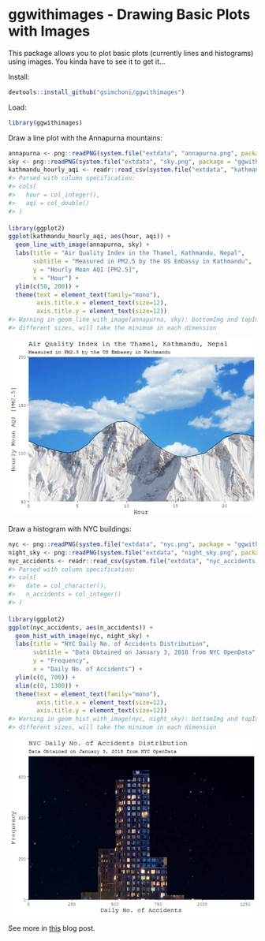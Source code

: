 <!-- README.md is generated from README.Rmd. Please edit that file -->
ggwithimages - Drawing Basic Plots with Images
==============================================

This package allows you to plot basic plots (currently lines and histograms) using images. You kinda have to see it to get it...

Install:

``` r
devtools::install_github("gsimchoni/ggwithimages")
```

Load:

``` r
library(ggwithimages)
```

Draw a line plot with the Annapurna mountains:

``` r
annapurna <- png::readPNG(system.file("extdata", "annapurna.png", package = "ggwithimages"))
sky <- png::readPNG(system.file("extdata", "sky.png", package = "ggwithimages"))
kathmandu_hourly_aqi <- readr::read_csv(system.file("extdata", "kathmandu_hourly_aqi.csv", package = "ggwithimages"))
#> Parsed with column specification:
#> cols(
#>   hour = col_integer(),
#>   aqi = col_double()
#> )

library(ggplot2)
ggplot(kathmandu_hourly_aqi, aes(hour, aqi)) +
  geom_line_with_image(annapurna, sky) +
  labs(title = "Air Quality Index in the Thamel, Kathmandu, Nepal",
       subtitle = "Measured in PM2.5 by the US Embassy in Kathmandu",
       y = "Hourly Mean AQI [PM2.5]",
       x = "Hour") +
  ylim(c(50, 200)) +
  theme(text = element_text(family="mono"),
        axis.title.x = element_text(size=12),
        axis.title.y = element_text(size=12))
#> Warning in geom_line_with_image(annapurna, sky): bottomImg and topImg have
#> different sizes, will take the minimum in each dimension
```

![](README-Annapurna-1.png)

Draw a histogram with NYC buildings:

``` r
nyc <- png::readPNG(system.file("extdata", "nyc.png", package = "ggwithimages"))
night_sky <- png::readPNG(system.file("extdata", "night_sky.png", package = "ggwithimages"))
nyc_accidents <- readr::read_csv(system.file("extdata", "nyc_accidents.csv", package = "ggwithimages"))
#> Parsed with column specification:
#> cols(
#>   date = col_character(),
#>   n_accidents = col_integer()
#> )

library(ggplot2)
ggplot(nyc_accidents, aes(n_accidents)) +
  geom_hist_with_image(nyc, night_sky) +
  labs(title = "NYC Daily No. of Accidents Distribution",
       subtitle = "Data Obtained on January 3, 2018 from NYC OpenData",
       y = "Frequency",
       x = "Daily No. of Accidents") +
  ylim(c(0, 700)) +
  xlim(c(0, 1300)) +
  theme(text = element_text(family="mono"),
        axis.title.x = element_text(size=12),
        axis.title.y = element_text(size=12))
#> Warning in geom_hist_with_image(nyc, night_sky): bottomImg and topImg have
#> different sizes, will take the minimum in each dimension
```

![](README-NYC-1.png)

See more in [this](http://giorasimchoni.com/2018/01/03/2018-01-03-congratulations-it-s-a-geom/) blog post.
